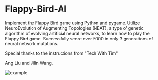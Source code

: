 # Flappy-Bird-AI
Implement the Flappy Bird game using Python and pygame. Utilize NeuroEvolution of Augmenting Topologies (NEAT), a type of genetic algorithm of evolving artificial neural networks, to learn how to play the Flappy Bird game. Successfully score over 5000 in only 3 generations of neural network mutations.

Special thanks to the instructions from "Tech With Tim"

Ang Liu and Jilin Wang. 

![example](Best_result.gif)
